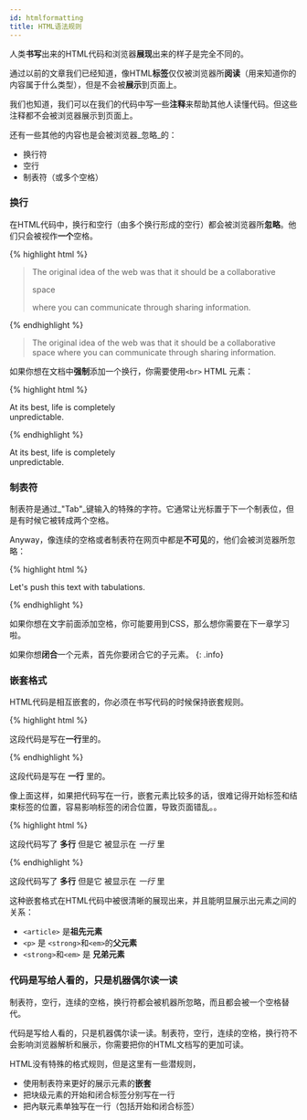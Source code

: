 ```yaml
---
id: htmlformatting
title: HTML语法规则
---
```



人类**书写**出来的HTML代码和浏览器**展现**出来的样子是完全不同的。

通过以前的文章我们已经知道，像HTML**标签**仅仅被浏览器所**阅读**（用来知道你的内容属于什么类型），但是不会被**展示**到页面上。

我们也知道，我们可以在我们的代码中写一些**注释**来帮助其他人读懂代码。但这些注释都不会被浏览器展示到页面上。

还有一些其他的内容也是会被浏览器_忽略_的：

* 换行符
* 空行
* 制表符（或多个空格）

### 换行

在HTML代码中，换行和空行（由多个换行形成的空行）都会被浏览器所**忽略**。他们只会被视作**一个**空格。

{% highlight html %}
<blockquote>
The original idea of the web was that it should be a collaborative


space


where you can communicate through sharing information.
</blockquote>
{% endhighlight %}

<div class="result">
  <blockquote>
  The original idea of the web was that it should be a collaborative space where you can communicate through sharing information.
  </blockquote>
</div>

如果你想在文档中**强制**添加一个换行，你需要使用`<br>` HTML 元素：

{% highlight html %}
<p>At its best, life is completely<br>unpredictable.</p>
{% endhighlight %}

<div class="result">
  <p>At its best, life is completely<br>unpredictable.</p>
</div>

### 制表符

制表符是通过_"Tab"_键输入的特殊的字符。它通常让光标置于下一个制表位，但是有时候它被转成两个空格。

Anyway，像连续的空格或者制表符在网页中都是**不可见**的，他们会被浏览器所忽略：

{% highlight html %}
<p>
  Let's push      this text
  with tabulations.
</p>
{% endhighlight %}

如果你想在文字前面添加空格，你可能要用到CSS，那么想你需要在下一章学习啦。

如果你想**闭合**一个元素，首先你要闭合它的子元素。
{: .info}


### 嵌套格式

HTML代码是相互嵌套的，你必须在书写代码的时候保持嵌套规则。


{% highlight html %}
<article><p>这段代码是写在<strong>一行</strong>里的。</p></article>
{% endhighlight %}

<div class="result">
  <article><p>这段代码是写在 <strong>一行</strong> 里的。</p></article>
</div>

像上面这样，如果把代码写在一行，嵌套元素比较多的话，很难记得开始标签和结束标签的位置，容易影响标签的闭合位置，导致页面错乱。。

{% highlight html %}
<article>
  <p>
    这段代码写了
    <strong>多行</strong>
    但是它
    被显示在
    <em>一行</em>
    里
  </p>
</article>
{% endhighlight %}

<div class="result">
  <article>
    <p>
      这段代码写了
      <strong>多行</strong>
      但是它
      被显示在
      <em>一行</em>
      里
    </p>
  </article>
</div>


这种嵌套格式在HTML代码中被很清晰的展现出来，并且能明显展示出元素之间的关系：

* `<article>` 是**祖先元素**
* `<p>` 是 `<strong>`和`<em>`的**父元素**
* `<strong>`和`<em>` 是 **兄弟元素**


### 代码是写给人看的，只是机器偶尔读一读

制表符，空行，连续的空格，换行符都会被机器所忽略，而且都会被一个空格替代。


代码是写给人看的，只是机器偶尔读一读。制表符，空行，连续的空格，换行符不会影响浏览器解析和展示，你需要把你的HTML文档写的更加可读。


HTML没有特殊的格式规则，但是这里有一些潜规则，


* 使用制表符来更好的展示元素的**嵌套**
* 把块级元素的开始和闭合标签分别写在一行
* 把內联元素单独写在一行（包括开始和闭合标签）

